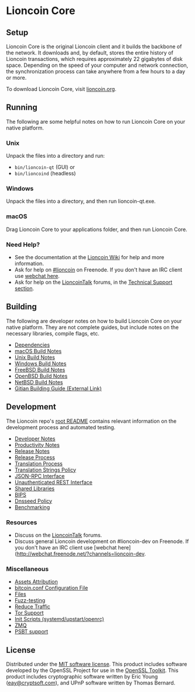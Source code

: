 Lioncoin Core
=============

Setup
---------------------
Lioncoin Core is the original Lioncoin client and it builds the backbone of the network. It downloads and, by default, stores the entire history of Lioncoin transactions, which requires approximately 22 gigabytes of disk space. Depending on the speed of your computer and network connection, the synchronization process can take anywhere from a few hours to a day or more.

To download Lioncoin Core, visit [lioncoin.org](https://lioncoin.org/).

Running
---------------------
The following are some helpful notes on how to run Lioncoin Core on your native platform.

### Unix

Unpack the files into a directory and run:

- `bin/lioncoin-qt` (GUI) or
- `bin/lioncoind` (headless)

### Windows

Unpack the files into a directory, and then run lioncoin-qt.exe.

### macOS

Drag Lioncoin Core to your applications folder, and then run Lioncoin Core.

### Need Help?

* See the documentation at the [Lioncoin Wiki](https://lioncoin.info/)
for help and more information.
* Ask for help on [#lioncoin](http://webchat.freenode.net?channels=lioncoin) on Freenode. If you don't have an IRC client use [webchat here](http://webchat.freenode.net?channels=lioncoin).
* Ask for help on the [LioncoinTalk](https://lioncointalk.io/) forums, in the [Technical Support section](https://lioncointalk.io/c/technical-support).

Building
---------------------
The following are developer notes on how to build Lioncoin Core on your native platform. They are not complete guides, but include notes on the necessary libraries, compile flags, etc.

- [Dependencies](dependencies.md)
- [macOS Build Notes](build-osx.md)
- [Unix Build Notes](build-unix.md)
- [Windows Build Notes](build-windows.md)
- [FreeBSD Build Notes](build-freebsd.md)
- [OpenBSD Build Notes](build-openbsd.md)
- [NetBSD Build Notes](build-netbsd.md)
- [Gitian Building Guide (External Link)](https://github.com/bitcoin-core/docs/blob/master/gitian-building.md)

Development
---------------------
The Lioncoin repo's [root README](/README.md) contains relevant information on the development process and automated testing.

- [Developer Notes](developer-notes.md)
- [Productivity Notes](productivity.md)
- [Release Notes](release-notes.md)
- [Release Process](release-process.md)
- [Translation Process](translation_process.md)
- [Translation Strings Policy](translation_strings_policy.md)
- [JSON-RPC Interface](JSON-RPC-interface.md)
- [Unauthenticated REST Interface](REST-interface.md)
- [Shared Libraries](shared-libraries.md)
- [BIPS](bips.md)
- [Dnsseed Policy](dnsseed-policy.md)
- [Benchmarking](benchmarking.md)

### Resources
* Discuss on the [LioncoinTalk](https://lioncointalk.io/) forums.
* Discuss general Lioncoin development on #lioncoin-dev on Freenode. If you don't have an IRC client use [webchat here](http://webchat.freenode.net/?channels=lioncoin-dev.

### Miscellaneous
- [Assets Attribution](assets-attribution.md)
- [bitcoin.conf Configuration File](bitcoin-conf.md)
- [Files](files.md)
- [Fuzz-testing](fuzzing.md)
- [Reduce Traffic](reduce-traffic.md)
- [Tor Support](tor.md)
- [Init Scripts (systemd/upstart/openrc)](init.md)
- [ZMQ](zmq.md)
- [PSBT support](psbt.md)

License
---------------------
Distributed under the [MIT software license](/COPYING).
This product includes software developed by the OpenSSL Project for use in the [OpenSSL Toolkit](https://www.openssl.org/). This product includes
cryptographic software written by Eric Young ([eay@cryptsoft.com](mailto:eay@cryptsoft.com)), and UPnP software written by Thomas Bernard.
